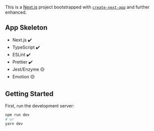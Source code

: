 This is a [Next.js](https://nextjs.org/) project bootstrapped with [`create-next-app`](https://github.com/vercel/next.js/tree/canary/packages/create-next-app) and further enhanced.

## App Skeleton

- Next.js ✔️
- TypeScript ✔️
- ESLint ✔️
- Prettier ✔️
- Jest/Enzyme 🟡
- Emotion 🟡

## Getting Started

First, run the development server:

```bash
npm run dev
# or
yarn dev
```
